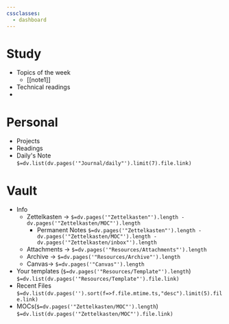 ```yaml
---
cssclasses:
  - dashboard
---
```

# Study
- Topics of the week
	- [[note1]]
- Technical readings
- 
# Personal
- Projects 
- Readings
- Daily's Note
`$=dv.list(dv.pages('"Journal/daily"').limit(7).file.link)`
# Vault 
- Info
	- Zettelkasten -> `$=dv.pages('"Zettelkasten"').length - dv.pages('"Zettelkasten/MOC"').length`
		- Permanent Notes
			`$=dv.pages('"Zettelkasten"').length - dv.pages('"Zettelkasten/MOC"').length -dv.pages('"Zettelkasten/inbox"').length `
	- Attachments -> `$=dv.pages('"Resources/Attachments"').length`
	- Archive -> `$=dv.pages('"Resources/Archive"').length`
	-  Canvas-> `$=dv.pages('"Canvas"').length`
- Your templates (`$=dv.pages('"Resources/Template"').length`)
	`$=dv.list(dv.pages('"Resources/Template"').file.link)`
- Recent Files
`$=dv.list(dv.pages('').sort(f=>f.file.mtime.ts,"desc").limit(5).file.link)`
- MOCs(`$=dv.pages('"Zettelkasten/MOC"').length`)
`$=dv.list(dv.pages('"Zettelkasten/MOC"').file.link)`